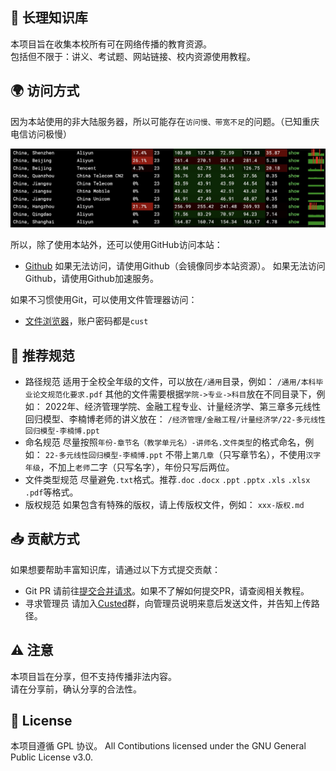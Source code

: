 ## 📖 长理知识库
本项目旨在收集本校所有可在网络传播的教育资源。  
包括但不限于：讲义、考试题、网站链接、校内资源使用教程。

## 🌍 访问方式
因为本站使用的非大陆服务器，所以可能存在`访问慢、带宽不足`的问题。（已知重庆电信访问极慢）

![ping](/.img/ping.png)

所以，除了使用本站外，还可以使用GitHub访问本站：
- [Github](https://github.com/CustedNG/cust_knowledge_base)
如果无法访问，请使用Github（会镜像同步本站资源）。
如果无法访问Github，请使用Github加速服务。

如果不习惯使用Git，可以使用文件管理器访问：
- [文件浏览器](https://file.lolli.tech/files/)，账户密码都是`cust`


## 📏 推荐规范
- 路径规范
适用于全校全年级的文件，可以放在`/通用`目录，例如：
`/通用/本科毕业论文规范化要求.pdf`
其他的文件需要根据`学院->专业->科目`放在不同目录下，例如：
2022年、经济管理学院、金融工程专业、计量经济学、第三章多元线性回归模型、李楠博老师的讲义放在：
`/经济管理/金融工程/计量经济学/22-多元线性回归模型-李楠博.ppt`
- 命名规范
尽量按照`年份-章节名（教学单元名）-讲师名.文件类型`的格式命名，例如：
`22-多元线性回归模型-李楠博.ppt`
不带上`第几章`（只写章节名），不使用`汉字年级`，不加上`老师`二字（只写名字），年份只写后两位。
- 文件类型规范
尽量避免`.txt`格式。推荐`.doc` `.docx` `.ppt` `.pptx` `.xls` `.xlsx` `.pdf`等格式。
- 版权规范
如果包含有特殊的版权，请上传版权文件，例如：
`xxx-版权.md`


## 📥 贡献方式
如果想要帮助丰富知识库，请通过以下方式提交贡献：
- Git PR
请前往[提交合并请求](https://git.lolli.tech/lollipopkit/cust_knowledge_base/pulls)。如果不了解如何提交PR，请查阅相关教程。
- 寻求管理员
请加入[Custed](https://jq.qq.com/?_wv=1027&k=tkSMxQ3S)群，向管理员说明来意后发送文件，并告知上传路径。


## ⚠️ 注意
本项目旨在分享，但不支持传播非法内容。  
请在分享前，确认分享的合法性。

## 📝 License
本项目遵循 GPL 协议。
All Contibutions licensed under the GNU General Public License v3.0.
